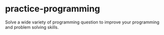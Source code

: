# practice-programming
Solve a wide variety of programming question to improve your programming and problem solving skills.
